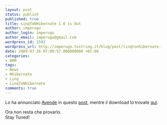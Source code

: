 ```yaml
---
layout: post
status: publish
published: true
title: LinqToNHibernate 1.0 is Out
author: imperugo
author_login: imperugo
author_email: imperugo@gmail.com
wordpress_id: 1592
wordpress_url: http://imperugo.tostring.it/blog/post/linqtonhibernate-10-is-out/
date: 2009-07-26 07:09:57.000000000 +01:00
categories:
- ORM
tags:
- News
- Nhibernate
- Linq
- LinqToNHibernate
comments: true
---
```

<p>Lo ha annunciato <a title="Ayende's Blog" href="http://ayende.com" rel="nofollow" target="_blank">Ayende</a> in questo <a title="NHibernate Linq 1.0 released" href="http://ayende.com/Blog/archive/2009/07/26/nhibernate-linq-1.0-released.aspx" rel="nofollow" target="_blank">post</a>, mentre il download lo trovate <a title="Linq To NHibernate" href="http://sourceforge.net/projects/nhibernate/files/NHibernate/2.1.0.GA/NHibernate.Linq-1.0.0.GA-bin.zip/download" rel="nofollow" target="_blank">qui</a>.</p>
<p>Ora non resta che provarlo.   <br />
Stay Tuned!</p>
